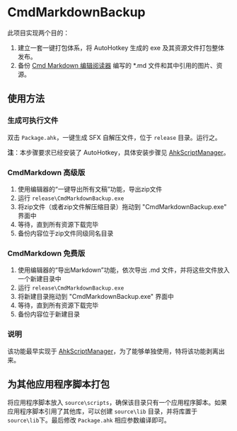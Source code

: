 # CmdMarkdownBackup

此项目实现两个目的：
 1. 建立一套一键打包体系，将 AutoHotkey 生成的 exe 及其资源文件打包整体发布。
 2. 备份 [Cmd Markdown 编辑阅读器](https://www.zybuluo.com/mdeditor) 编写的 *.md 文件和其中引用的图片、资源。

## 使用方法

### 生成可执行文件
双击 `Package.ahk`，一键生成 SFX 自解压文件，位于 `release` 目录。运行之。

**注**：本步骤要求已经安装了 AutoHotkey，具体安装步骤见 [AhkScriptManager](https://github.com/morgengc/AhkScriptManager)。

### CmdMarkdown 高级版
 1. 使用编辑器的“一键导出所有文稿”功能，导出zip文件
 2. 运行 `release\CmdMarkdownBackup.exe`
 3. 将zip文件（或者zip文件解压缩目录）拖动到 "CmdMarkdownBackup.exe" 界面中
 4. 等待，直到所有资源下载完毕
 5. 备份内容位于zip文件同级同名目录
 
### CmdMarkdown 免费版
 1. 使用编辑器的“导出Markdown”功能，依次导出 .md 文件，并将这些文件放入一个新建目录中
 2. 运行 `release\CmdMarkdownBackup.exe`
 3. 将新建目录拖动到 "CmdMarkdownBackup.exe" 界面中
 4. 等待，直到所有资源下载完毕
 5. 备份内容位于新建目录

### 说明
该功能最早实现于 [AhkScriptManager](https://github.com/morgengc/AhkScriptManager/blob/master/scripts/%2B16.%20%E6%B1%87%E6%80%BBmd%E6%96%87%E4%BB%B6.ahk)，为了能够单独使用，特将该功能剥离出来。

## 为其他应用程序脚本打包
将应用程序脚本放入 `source\scripts`，确保该目录只有一个应用程序脚本。如果应用程序脚本引用了其他库，可以创建 `source\lib` 目录，并将库置于 `source\lib`下。最后修改 `Package.ahk` 相应参数编译即可。
